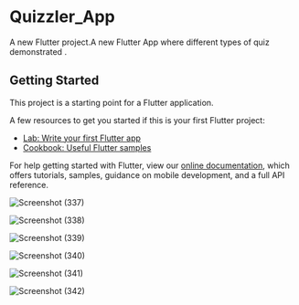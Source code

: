 # Quizzler_App

A new Flutter project.A new Flutter App where different types of quiz demonstrated .

## Getting Started

This project is a starting point for a Flutter application.

A few resources to get you started if this is your first Flutter project:

- [Lab: Write your first Flutter app](https://flutter.dev/docs/get-started/codelab)
- [Cookbook: Useful Flutter samples](https://flutter.dev/docs/cookbook)

For help getting started with Flutter, view our
[online documentation](https://flutter.dev/docs), which offers tutorials,
samples, guidance on mobile development, and a full API reference.


![Screenshot (337)](https://user-images.githubusercontent.com/38869235/160277881-47a0896a-e77a-4756-8b16-bfdb7a3a5e0f.png)

![Screenshot (338)](https://user-images.githubusercontent.com/38869235/160277887-e4f960a6-674f-4337-b50b-4be4aa2400a9.png)

![Screenshot (339)](https://user-images.githubusercontent.com/38869235/160277895-130940ef-9c00-4e8b-8663-c8a3a5b54458.png)



![Screenshot (340)](https://user-images.githubusercontent.com/38869235/160277898-51e49f4d-b347-404a-b284-78678a43f56d.png)


![Screenshot (341)](https://user-images.githubusercontent.com/38869235/160277903-ac363197-f9a8-4593-9838-1bc3c5bfaafe.png)


![Screenshot (342)](https://user-images.githubusercontent.com/38869235/160277915-3a18b43f-c9c7-4ab7-b584-918df0a6237e.png)
